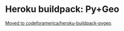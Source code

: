 Heroku buildpack: Py+Geo
========================

[Moved to codeforamerica/heroku-buildpack-pygeo](https://github.com/codeforamerica/heroku-buildpack-pygeo).

